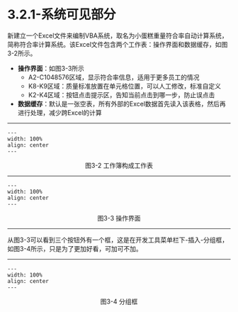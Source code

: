 # 3.2.1-系统可见部分

新建立一个Excel文件来编制VBA系统，取名为小蛋糕重量符合率自动计算系统，简称符合率计算系统。该Excel文件包含两个工作表：操作界面和数据缓存，如图3-2所示。

- **操作界面**：如图3-3所示
    - A2-C1048576区域，显示符合率信息，适用于更多员工的情况
    - K8-K9区域：质量标准放置在单元格位置，可以人工修改，标准自定义
    - K2-K4区域：按钮点击提示区，告知当前点击到哪一步，防止误点击
- **数据缓存**：默认是一张空表，所有外部的Excel数据首先读入该表格，然后再进行处理，减少跨Excel的计算

---
```{figure} image/3-2.png
---
width: 100%
align: center
---
```
<center>图3-2 工作簿构成工作表</center>

---
```{figure} image/3-3.png
---
width: 100%
align: center
---
```
<center>图3-3 操作界面</center>

---

从图3-3可以看到三个按钮外有一个框，这是在开发工具菜单栏下-插入-分组框，如图3-4所示，只是为了更加好看，可加可不加。

---
```{figure} image/3-4.png
---
width: 100%
align: center
---
```
<center>图3-4 分组框</center>


<br />
